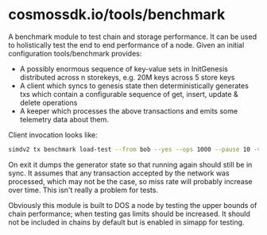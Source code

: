 # cosmossdk.io/tools/benchmark

A benchmark module to test chain and storage performance. It can be used to holistically test
the end to end performance of a node. Given an initial configuration tools/benchmark provides:

* A possibly enormous sequence of key-value sets in InitGenesis distributed across n storekeys,
  e.g. 20M keys across 5 store keys
* A client which syncs to genesis state then deterministically generates txs which contain a
  configurable sequence of get, insert, update & delete operations
* A keeper which processes the above transactions and emits some telemetry data about them.

Client invocation looks like:

```bash
simdv2 tx benchmark load-test --from bob --yes --ops 1000 --pause 10 -v
```

On exit it dumps the generator state so that running again should still be in sync. It assumes
that any transaction accepted by the network was processed, which may not be the case, so miss
rate will probably increase over time. This isn't really a problem for tests.

Obviously this module is built to DOS a node by testing the upper bounds of chain performance;
when testing gas limits should be increased. It should not be included in chains by default but
is enabled in simapp for testing.
